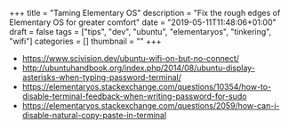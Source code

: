+++
title = "Taming Elementary OS"
description = "Fix the rough edges of Elementary OS for greater comfort"
date = "2019-05-11T11:48:06+01:00"
draft = false
tags = ["tips", "dev", "ubuntu", "elementaryos", "tinkering", "wifi"]
categories = []
thumbnail = ""
+++

* https://www.scivision.dev/ubuntu-wifi-on-but-no-connect/
* http://ubuntuhandbook.org/index.php/2014/08/ubuntu-display-asterisks-when-typing-password-terminal/
* https://elementaryos.stackexchange.com/questions/10354/how-to-disable-terminal-feedback-when-writing-password-for-sudo
* https://elementaryos.stackexchange.com/questions/2059/how-can-i-disable-natural-copy-paste-in-terminal
